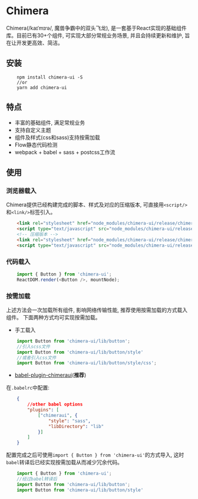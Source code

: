 # Chimera
Chimera(/kaɪˈmɪrə/, 魔兽争霸中的双头飞龙), 是一套基于React实现的基础组件库。目前已有30+个组件, 可实现大部分常规业务场景, 并且会持续更新和维护, 旨在让开发更高效、简洁。

## 安装
```shell
    npm install chimera-ui -S
    //or
    yarn add chimera-ui
```

## 特点

* 丰富的基础组件, 满足常规业务
* 支持自定义主题
* 组件及样式(css和sass)支持按需加载
* Flow静态代码检测
* webpack + babel + sass + postcss工作流

## 使用

### 浏览器载入

Chimera提供已经构建完成的脚本、样式及对应的压缩版本, 可直接用```<script/>```和```<link/>```标签引入。

```html
    <link rel="stylesheet" href="node_modules/chimera-ui/release/chimera-ui.css" />
    <script type="text/javascript" src="node_modules/chimera-ui/release/chimera-ui.js"></script>
    <!-- 压缩版本 -->
    <link rel="stylesheet" href="node_modules/chimera-ui/release/chimera-ui.min.css" />
    <script type="text/javascript" src="node_modules/chimera-ui/release/chimera-ui.min.js"></script>
```

### 代码载入

```javascript
    import { Button } from 'chimera-ui';
    ReactDOM.render(<Button />, mountNode);
```

### 按需加载

上述方法会一次加载所有组件, 影响网络传输性能, 推荐使用按需加载的方式载入组件。
下面两种方式均可实现按需加载。

* 手工载入

```javascript
    import Button from 'chimera-ui/lib/button';
    //引入scss文件
    import Button from 'chimera-ui/lib/button/style'
    //或者引入css文件
    import Button from 'chimera-ui/lib/button/style/css';
```

* [babel-plugin-chimeraui]()(**推荐**)

在```.babelrc```中配置:
```json
    {
        //other babel options
        "plugins": [
            ["chimeraui", { 
                "style": "sass",
                "libDirectory": "lib"
            }]
        ]
    }
```

配置完成之后可使用```import { Button } from 'chimera-ui'```的方式导入, 这时```babel```转译后已经实现按需加载从而减少冗余代码。

```javascript
    import { Button } from 'chimera-ui';
    //经过babel转译后
    import Button from 'chimera-ui/lib/button';
    import Button from 'chimera-ui/lib/button/style'
```
